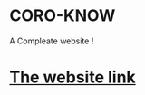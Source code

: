 ﻿# CORO-KNOW

A Compleate website !

# [The website link](https://shivanshsharma13.github.io/Coro-Know/)
